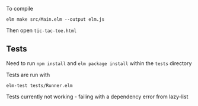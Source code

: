 To compile

```
elm make src/Main.elm --output elm.js
```

Then open `tic-tac-toe.html`



## Tests

Need to run `npm install` and `elm package install` within the `tests` directory

Tests are run with

```
elm-test tests/Runner.elm
```

Tests currently not working - failing with a dependency error from lazy-list
